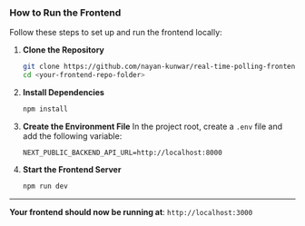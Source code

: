 ###  **How to Run the Frontend**

Follow these steps to set up and run the frontend locally:

1. **Clone the Repository**

   ```bash
   git clone https://github.com/nayan-kunwar/real-time-polling-frontend
   cd <your-frontend-repo-folder>
   ```

2. **Install Dependencies**

   ```bash
   npm install
   ```

3. **Create the Environment File**
   In the project root, create a `.env` file and add the following variable:

   ```env
   NEXT_PUBLIC_BACKEND_API_URL=http://localhost:8000
   ```

4. **Start the Frontend Server**

   ```bash
   npm run dev
   ```

---

**Your frontend should now be running at**: `http://localhost:3000`


